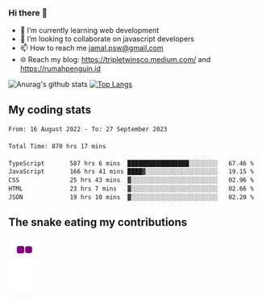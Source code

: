 ### Hi there 👋

<!--
**padepokanpenguin/padepokanpenguin** is a ✨ _special_ ✨ repository because its `README.md` (this file) appears on your GitHub profile.
-->

- 🌱 I’m currently learning  web development
- 👯 I’m looking to collaborate on javascript developers
- 📫 How to reach me jamal.psw@gmail.com
- 🌐 Reach my blog:
   https://tripletwinsco.medium.com/ and
   https://rumahpenguin.id

![Anurag's github stats](https://github-readme-stats.vercel.app/api?username=padepokanpenguin&count_private=true&disable_animations=false&show_icons=true&theme=default)
[![Top Langs](https://github-readme-stats.vercel.app/api/top-langs/?username=padepokanpenguin&theme=default&layout=compact)](https://github.com/padepokanpenguin)

## My coding stats

<!--START_SECTION:waka-->

```txt
From: 16 August 2022 - To: 27 September 2023

Total Time: 870 hrs 17 mins

TypeScript       587 hrs 6 mins  █████████████████░░░░░░░░   67.46 %
JavaScript       166 hrs 41 mins ████▓░░░░░░░░░░░░░░░░░░░░   19.15 %
CSS              25 hrs 43 mins  ▓░░░░░░░░░░░░░░░░░░░░░░░░   02.96 %
HTML             23 hrs 7 mins   ▓░░░░░░░░░░░░░░░░░░░░░░░░   02.66 %
JSON             19 hrs 10 mins  ▓░░░░░░░░░░░░░░░░░░░░░░░░   02.20 %
```

<!--END_SECTION:waka-->


## The snake eating my contributions
![snake gif](https://github.com/padepokanpenguin/padepokanpenguin/blob/output/github-contribution-grid-snake.gif)
